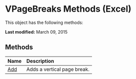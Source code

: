 
# VPageBreaks Methods (Excel)
This object has the following methods:

 **Last modified:** March 09, 2015


## Methods



|**Name**|**Description**|
|:-----|:-----|
| [Add](3196719d-c423-675b-6465-8ac0e9a1c302.md)|Adds a vertical page break.|
